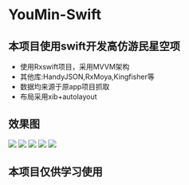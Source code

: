 # YouMin-Swift
## 本项目使用swift开发高仿游民星空项
- 使用Rxswift项目，采用MVVM架构
- 其他库:HandyJSON,RxMoya,Kingfisher等
- 数据均来源于原app项目抓取
- 布局采用xib+autolayout

## 效果图
![](https://www.hualigs.cn/image/609e630a72d73.jpg)
![](https://www.hualigs.cn/image/609e630e028e5.jpg)
![](https://www.hualigs.cn/image/609e631277140.jpg)
![](https://www.hualigs.cn/image/609e6316ef518.jpg)
![](https://www.hualigs.cn/image/609e631e72d1c.jpg)

## 本项目仅供学习使用
